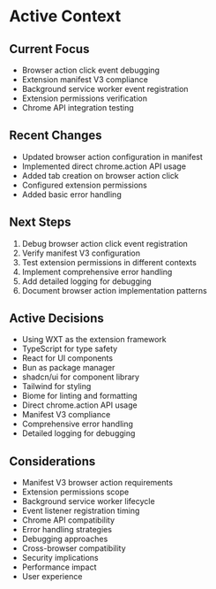 # Active Context

## Current Focus
- Browser action click event debugging
- Extension manifest V3 compliance
- Background service worker event registration
- Extension permissions verification
- Chrome API integration testing

## Recent Changes
- Updated browser action configuration in manifest
- Implemented direct chrome.action API usage
- Added tab creation on browser action click
- Configured extension permissions
- Added basic error handling

## Next Steps
1. Debug browser action click event registration
2. Verify manifest V3 configuration
3. Test extension permissions in different contexts
4. Implement comprehensive error handling
5. Add detailed logging for debugging
6. Document browser action implementation patterns

## Active Decisions
- Using WXT as the extension framework
- TypeScript for type safety
- React for UI components
- Bun as package manager
- shadcn/ui for component library
- Tailwind for styling
- Biome for linting and formatting
- Direct chrome.action API usage
- Manifest V3 compliance
- Comprehensive error handling
- Detailed logging for debugging

## Considerations
- Manifest V3 browser action requirements
- Extension permissions scope
- Background service worker lifecycle
- Event listener registration timing
- Chrome API compatibility
- Error handling strategies
- Debugging approaches
- Cross-browser compatibility
- Security implications
- Performance impact
- User experience 